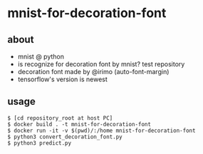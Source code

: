 # mnist-for-decoration-font

## about

* mnist @ python
* is recognize for decoration font by mnist? test repository
* decoration font made by @irimo (auto-font-margin)
* tensorflow's version is newest

## usage

```
$ [cd repository_root at host PC]
$ docker build . -t mnist-for-decoration-font
$ docker run -it -v $(pwd)/:/home mnist-for-decoration-font
$ python3 convert_decoration_font.py
$ python3 predict.py
```